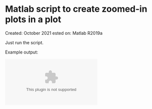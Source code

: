 # Matlab script to create zoomed-in plots in a plot
Created: October 2021
ested on: Matlab R2019a

Just run the script.

Example output:

![Example output](https://raw.githubusercontent.com/tuananhdao/Matlab-zoomed-in-plots-in-plot/main/example_plot.eps)
